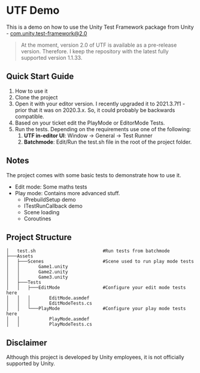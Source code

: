 # UTF Demo

This is a demo on how to use the Unity Test Framework package from Unity - [com.unity.test-framework@2.0](https://docs.unity3d.com/Packages/com.unity.test-framework@2.0/manual/index.html)
> At the moment, version 2.0 of UTF is available as a pre-release version. Therefore. I keep the repository with the latest fully supported version 1.1.33. 


## Quick Start Guide
1. How to use it
2. Clone the project
3. Open it with your editor version. I recently upgraded it to 2021.3.7f1 - prior that it was on 2020.3.x. So, it could probably be backwards compatible.
4. Based on your ticket edit the PlayMode or EditorMode Tests.
5. Run the tests. Depending on the requirements use one of the following:
    1. **UTF in-editor UI**: Window -> General -> Test Runner
    2. **Batchmode**: Edit/Run the test.sh file in the root of the project folder.

## Notes
The project comes with some basic tests to demonstrate how to use it.
* Edit mode: Some maths tests
* Play mode: Contains more advanced stuff.
    * IPrebuildSetup demo
    * ITestRunCallback demo
    * Scene loading
    * Coroutines

## Project Structure
```
│   test.sh                         #Run tests from batchmode
├───Assets
│   ├───Scenes                      #Scene used to run play mode tests
│   │       Game1.unity
│   │       Game2.unity
│   │       Game3.unity
│   ├───Tests
│   │   ├───EditMode                #Configure your edit mode tests here
│   │   │       EditMode.asmdef
│   │   │       EditModeTests.cs
│   │   └───PlayMode                #Configure your play mode tests here
│   │           PlayMode.asmdef
│   │           PlayModeTests.cs
```
## Disclaimer
Although this project is developed by Unity employees, it is not officially supported by Unity.
